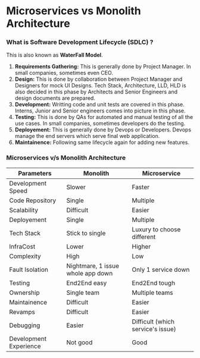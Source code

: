 # Microservices vs Monolith Architecture

### What is Software Development Lifecycle (SDLC) ?

This is also known as **WaterFall Model**.

1. **Requirements Gathering:** This is generally done by Project Manager. In small companies, sometimes even CEO.
2. **Design:** This is done by collaboration between Project Manager and Designers for mock UI Designs. Tech Stack, Architecture, LLD, HLD is also decided in this phase by Architects and Senior Engineers and design documents are prepared.
3. **Development:** Writting code and unit tests are covered in this phase. Interns, Junior and Senior engineers comes into picture in this phase.
4. **Testing:** This is done by QAs for automated and manual testing of all the use cases. In small companies, sometimes developers do the testing.
5. **Deployement:** This is generally done by Devops or Developers. Devops manage the end servers which serve final web application.
6. **Maintainence:** Following same lifecycle again for adding new features.

### Microservices v/s Monolith Architecture

| Parameters             | Monolith                          | Microservice                      |
| ---------------------- | --------------------------------- | --------------------------------- |
| Development Speed      | Slower                            | Faster                            |
| Code Repository        | Single                            | Multiple                          |
| Scalability            | Difficult                         | Easier                            |
| Deployement            | Single                            | Multiple                          |
| Tech Stack             | Stick to single                   | Luxury to choose different        |
| InfraCost              | Lower                             | Higher                            |
| Complexity             | High                              | Low                               |
| Fault Isolation        | Nightmare, 1 issue whole app down | Only 1 service down               |
| Testing                | End2End easy                      | End2End tough                     |
| Ownership              | Single team                       | Multiple teams                    |
| Maintainence           | Difficult                         | Easier                            |
| Revamps                | Difficult                         | Easier                            |
| Debugging              | Easier                            | Difficult (which service's issue) |
| Development Experience | Not good                          | Good                              |
